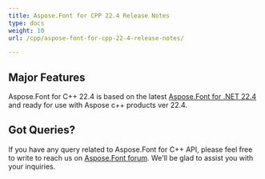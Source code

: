 ```yaml
---
title: Aspose.Font for CPP 22.4 Release Notes
type: docs
weight: 10
url: /cpp/aspose-font-for-cpp-22-4-release-notes/

---
```

## Major Features

Aspose.Font for C++ 22.4  is based on the latest [Aspose.Font for .NET 22.4](/font/net/aspose-font-for-net-22-4-release-notes/) and ready for use with Aspose c++ products ver 22.4.


## Got Queries?
If you have any query related to Aspose.Font for C++ API, please feel free to write to reach us on [Aspose.Font forum](https://forum.aspose.com/c/font/). We'll be glad to assist you with your inquiries.
